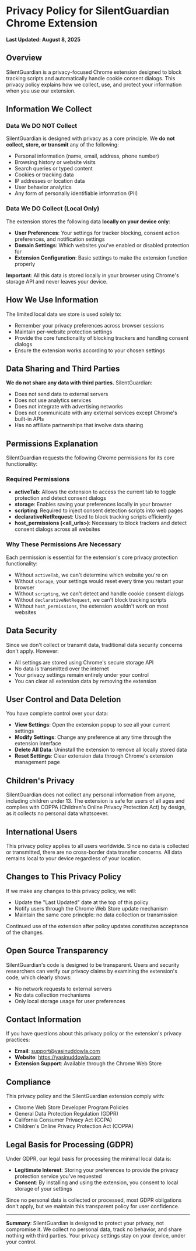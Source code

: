 # Privacy Policy for SilentGuardian Chrome Extension

**Last Updated: August 8, 2025**

## Overview

SilentGuardian is a privacy-focused Chrome extension designed to block tracking scripts and automatically handle cookie consent dialogs. This privacy policy explains how we collect, use, and protect your information when you use our extension.

## Information We Collect

### Data We DO NOT Collect

SilentGuardian is designed with privacy as a core principle. We **do not collect, store, or transmit** any of the following:

- Personal information (name, email, address, phone number)
- Browsing history or website visits
- Search queries or typed content
- Cookies or tracking data
- IP addresses or location data
- User behavior analytics
- Any form of personally identifiable information (PII)

### Data We DO Collect (Local Only)

The extension stores the following data **locally on your device only**:

- **User Preferences**: Your settings for tracker blocking, consent action preferences, and notification settings
- **Domain Settings**: Which websites you've enabled or disabled protection for
- **Extension Configuration**: Basic settings to make the extension function properly

**Important**: All this data is stored locally in your browser using Chrome's storage API and never leaves your device.

## How We Use Information

The limited local data we store is used solely to:

- Remember your privacy preferences across browser sessions
- Maintain per-website protection settings
- Provide the core functionality of blocking trackers and handling consent dialogs
- Ensure the extension works according to your chosen settings

## Data Sharing and Third Parties

**We do not share any data with third parties.** SilentGuardian:

- Does not send data to external servers
- Does not use analytics services
- Does not integrate with advertising networks
- Does not communicate with any external services except Chrome's built-in APIs
- Has no affiliate partnerships that involve data sharing

## Permissions Explanation

SilentGuardian requests the following Chrome permissions for its core functionality:

### Required Permissions

- **activeTab**: Allows the extension to access the current tab to toggle protection and detect consent dialogs
- **storage**: Enables saving your preferences locally in your browser
- **scripting**: Required to inject consent detection scripts into web pages
- **declarativeNetRequest**: Used to block tracking scripts efficiently
- **host_permissions (<all_urls>)**: Necessary to block trackers and detect consent dialogs across all websites

### Why These Permissions Are Necessary

Each permission is essential for the extension's core privacy protection functionality:

- Without `activeTab`, we can't determine which website you're on
- Without `storage`, your settings would reset every time you restart your browser
- Without `scripting`, we can't detect and handle cookie consent dialogs
- Without `declarativeNetRequest`, we can't block tracking scripts
- Without `host_permissions`, the extension wouldn't work on most websites

## Data Security

Since we don't collect or transmit data, traditional data security concerns don't apply. However:

- All settings are stored using Chrome's secure storage API
- No data is transmitted over the internet
- Your privacy settings remain entirely under your control
- You can clear all extension data by removing the extension

## User Control and Data Deletion

You have complete control over your data:

- **View Settings**: Open the extension popup to see all your current settings
- **Modify Settings**: Change any preference at any time through the extension interface
- **Delete All Data**: Uninstall the extension to remove all locally stored data
- **Reset Settings**: Clear extension data through Chrome's extension management page

## Children's Privacy

SilentGuardian does not collect any personal information from anyone, including children under 13. The extension is safe for users of all ages and complies with COPPA (Children's Online Privacy Protection Act) by design, as it collects no personal data whatsoever.

## International Users

This privacy policy applies to all users worldwide. Since no data is collected or transmitted, there are no cross-border data transfer concerns. All data remains local to your device regardless of your location.

## Changes to This Privacy Policy

If we make any changes to this privacy policy, we will:

- Update the "Last Updated" date at the top of this policy
- Notify users through the Chrome Web Store update mechanism
- Maintain the same core principle: no data collection or transmission

Continued use of the extension after policy updates constitutes acceptance of the changes.

## Open Source Transparency

SilentGuardian's code is designed to be transparent. Users and security researchers can verify our privacy claims by examining the extension's code, which clearly shows:

- No network requests to external servers
- No data collection mechanisms
- Only local storage usage for user preferences

## Contact Information

If you have questions about this privacy policy or the extension's privacy practices:

- **Email**: support@yasinuddowla.com
- **Website**: https://yasinuddowla.com
- **Extension Support**: Available through the Chrome Web Store

## Compliance

This privacy policy and the SilentGuardian extension comply with:

- Chrome Web Store Developer Program Policies
- General Data Protection Regulation (GDPR)
- California Consumer Privacy Act (CCPA)
- Children's Online Privacy Protection Act (COPPA)

## Legal Basis for Processing (GDPR)

Under GDPR, our legal basis for processing the minimal local data is:

- **Legitimate Interest**: Storing your preferences to provide the privacy protection service you've requested
- **Consent**: By installing and using the extension, you consent to local storage of your settings

Since no personal data is collected or processed, most GDPR obligations don't apply, but we maintain this transparent policy for user confidence.

---

**Summary**: SilentGuardian is designed to protect your privacy, not compromise it. We collect no personal data, track no behavior, and share nothing with third parties. Your privacy settings stay on your device, under your control.
